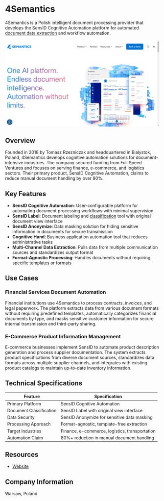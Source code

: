 # 4Semantics

4Semantics is a Polish intelligent document processing provider that develops the SensID Cognitive Automation platform for automated [document data extraction](../../capabilities/extraction/index.md) and workflow automation.

![4Semantics](assets/4semantics.png)


## Overview

Founded in 2018 by Tomasz Rzezniczak and headquartered in Bialystok, Poland, 4Semantics develops cognitive automation solutions for document-intensive industries. The company secured funding from Full Speed Ventures and focuses on serving finance, e-commerce, and logistics sectors. Their primary product, SensID Cognitive Automation, claims to reduce manual document handling by over 80%.

## Key Features

- **SensID Cognitive Automation**: User-configurable platform for automating document processing workflows with minimal supervision
- **SensID Label**: Document labeling and [classification](../../capabilities/classification/index.md) tool with original document view interface
- **SensID Anonymize**: Data masking solution for hiding sensitive information in documents for secure transmission
- **Cognitive Hand**: Business application automation tool that reduces administrative tasks
- **Multi-Channel Data Extraction**: Pulls data from multiple communication sources and standardizes output format
- **Format-Agnostic Processing**: Handles documents without requiring specific templates or formats

## Use Cases

### Financial Services Document Automation

Financial institutions use 4Semantics to process contracts, invoices, and legal paperwork. The platform extracts data from various document formats without requiring predefined templates, automatically categorizes financial documents by type, and masks sensitive customer information for secure internal transmission and third-party sharing.

### E-Commerce Product Information Management

E-commerce businesses implement SensID to automate product description generation and process supplier documentation. The system extracts product specifications from diverse document sources, standardizes data formats across multiple supplier channels, and integrates with existing product catalogs to maintain up-to-date inventory information.

## Technical Specifications

| Feature | Specification |
|---------|---------------|
| Primary Platform | SensID Cognitive Automation |
| Document Classification | SensID Label with original view interface |
| Data Security | SensID Anonymize for sensitive data masking |
| Processing Approach | Format-agnostic, template-free extraction |
| Target Industries | Finance, e-commerce, logistics, transportation |
| Automation Claim | 80%+ reduction in manual document handling |

## Resources

- [Website](https://4semantics.pl/en)

## Company Information

Warsaw, Poland